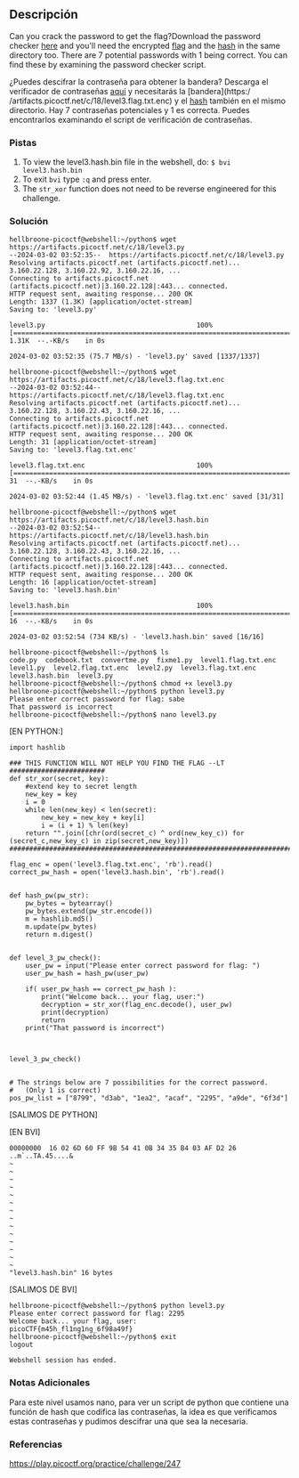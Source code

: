 ## Descripción
Can you crack the password to get the flag?Download the password checker [here](https://artifacts.picoctf.net/c/18/level3.py) and you'll need the encrypted [flag](https://artifacts.picoctf.net/c/18/level3.flag.txt.enc) and the [hash](https://artifacts.picoctf.net/c/18/level3.hash.bin) in the same directory too. There are 7 potential passwords with 1 being correct. You can find these by examining the password checker script.

¿Puedes descifrar la contraseña para obtener la bandera? Descarga el verificador de contraseñas [aquí](https://artifacts.picoctf.net/c/18/level3.py) y necesitarás la [bandera](https:/ /artifacts.picoctf.net/c/18/level3.flag.txt.enc) y el [hash](https://artifacts.picoctf.net/c/18/level3.hash.bin) también en el mismo directorio. Hay 7 contraseñas potenciales y 1 es correcta. Puedes encontrarlos examinando el script de verificación de contraseñas.
### Pistas
1. To view the level3.hash.bin file in the webshell, do: `$ bvi level3.hash.bin`
2. To exit `bvi` type `:q` and press enter.
3. The `str_xor` function does not need to be reverse engineered for this challenge.
### Solución
```
hellbroone-picoctf@webshell:~/python$ wget https://artifacts.picoctf.net/c/18/level3.py
--2024-03-02 03:52:35--  https://artifacts.picoctf.net/c/18/level3.py
Resolving artifacts.picoctf.net (artifacts.picoctf.net)... 3.160.22.128, 3.160.22.92, 3.160.22.16, ...
Connecting to artifacts.picoctf.net (artifacts.picoctf.net)|3.160.22.128|:443... connected.
HTTP request sent, awaiting response... 200 OK
Length: 1337 (1.3K) [application/octet-stream]
Saving to: 'level3.py'

level3.py                                      100%[===================================================================================================>]   1.31K  --.-KB/s    in 0s      

2024-03-02 03:52:35 (75.7 MB/s) - 'level3.py' saved [1337/1337]

hellbroone-picoctf@webshell:~/python$ wget https://artifacts.picoctf.net/c/18/level3.flag.txt.enc
--2024-03-02 03:52:44--  https://artifacts.picoctf.net/c/18/level3.flag.txt.enc
Resolving artifacts.picoctf.net (artifacts.picoctf.net)... 3.160.22.128, 3.160.22.43, 3.160.22.16, ...
Connecting to artifacts.picoctf.net (artifacts.picoctf.net)|3.160.22.128|:443... connected.
HTTP request sent, awaiting response... 200 OK
Length: 31 [application/octet-stream]
Saving to: 'level3.flag.txt.enc'

level3.flag.txt.enc                            100%[===================================================================================================>]      31  --.-KB/s    in 0s      

2024-03-02 03:52:44 (1.45 MB/s) - 'level3.flag.txt.enc' saved [31/31]

hellbroone-picoctf@webshell:~/python$ wget https://artifacts.picoctf.net/c/18/level3.hash.bin
--2024-03-02 03:52:54--  https://artifacts.picoctf.net/c/18/level3.hash.bin
Resolving artifacts.picoctf.net (artifacts.picoctf.net)... 3.160.22.128, 3.160.22.43, 3.160.22.16, ...
Connecting to artifacts.picoctf.net (artifacts.picoctf.net)|3.160.22.128|:443... connected.
HTTP request sent, awaiting response... 200 OK
Length: 16 [application/octet-stream]
Saving to: 'level3.hash.bin'

level3.hash.bin                                100%[===================================================================================================>]      16  --.-KB/s    in 0s      

2024-03-02 03:52:54 (734 KB/s) - 'level3.hash.bin' saved [16/16]

hellbroone-picoctf@webshell:~/python$ ls
code.py  codebook.txt  convertme.py  fixme1.py  level1.flag.txt.enc  level1.py  level2.flag.txt.enc  level2.py  level3.flag.txt.enc  level3.hash.bin  level3.py
hellbroone-picoctf@webshell:~/python$ chmod +x level3.py
hellbroone-picoctf@webshell:~/python$ python level3.py
Please enter correct password for flag: sabe
That password is incorrect
hellbroone-picoctf@webshell:~/python$ nano level3.py
```
[EN PYTHON:]
```
import hashlib

### THIS FUNCTION WILL NOT HELP YOU FIND THE FLAG --LT ########################
def str_xor(secret, key):
    #extend key to secret length
    new_key = key
    i = 0
    while len(new_key) < len(secret):
        new_key = new_key + key[i]
        i = (i + 1) % len(key)        
    return "".join([chr(ord(secret_c) ^ ord(new_key_c)) for (secret_c,new_key_c) in zip(secret,new_key)])
###############################################################################

flag_enc = open('level3.flag.txt.enc', 'rb').read()
correct_pw_hash = open('level3.hash.bin', 'rb').read()


def hash_pw(pw_str):
    pw_bytes = bytearray()
    pw_bytes.extend(pw_str.encode())
    m = hashlib.md5()
    m.update(pw_bytes)
    return m.digest()


def level_3_pw_check():
    user_pw = input("Please enter correct password for flag: ")
    user_pw_hash = hash_pw(user_pw)
    
    if( user_pw_hash == correct_pw_hash ):
        print("Welcome back... your flag, user:")
        decryption = str_xor(flag_enc.decode(), user_pw)
        print(decryption)
        return
    print("That password is incorrect")



level_3_pw_check()


# The strings below are 7 possibilities for the correct password. 
#   (Only 1 is correct)
pos_pw_list = ["8799", "d3ab", "1ea2", "acaf", "2295", "a9de", "6f3d"]
```
[SALIMOS DE PYTHON]

[EN BVI]
```
00000000  16 02 6D 60 FF 9B 54 41 0B 34 35 B4 03 AF D2 26                                                                                     ..m`..TA.45....&
~
~
~
~
~
~
~
~
~
~
~
~
~
~
"level3.hash.bin" 16 bytes 
```
[SALIMOS DE BVI]
```
hellbroone-picoctf@webshell:~/python$ python level3.py
Please enter correct password for flag: 2295
Welcome back... your flag, user:
picoCTF{m45h_fl1ng1ng_6f98a49f}
hellbroone-picoctf@webshell:~/python$ exit
logout

Webshell session has ended.
```
### Notas Adicionales
Para este nivel usamos nano, para ver un script de python que contiene una función de hash que codifica las contraseñas, la idea es que verificamos estas contraseñas y pudimos descifrar una que sea la necesaria.

### Referencias
https://play.picoctf.org/practice/challenge/247